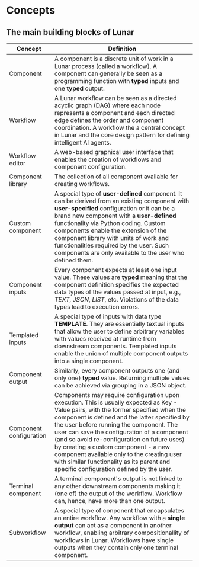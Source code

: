 # Concepts

## The main building blocks of Lunar

| Concept | Definition |
| ----------- | ----------- |
| Component | A component is a discrete unit of work in a Lunar process (called a workflow). A component can generally be seen as a programming function with **typed** inputs and one **typed** output. |
| Workflow | A Lunar workflow can be seen as a directed acyclic graph (DAG) where each node represents a component and each directed edge defines the order and component coordination. A workflow the a central concept in Lunar and the core design pattern for defining intelligent AI agents. |
| Workflow editor | A web-based graphical user interface that enables the creation of workflows and component configuration. |
| Component library | The collection of all component available for creating workflows. |
| Custom component | A special type of **user-defined** component. It can be derived from an existing component with **user-specified** configuration or it can be a brand new component with a **user-defined** functionality via Python coding. Custom components enable the extension of the component library with units of work and functionalities required by the user. Such components are only available to the user who defined them. |
| Component inputs | Every component expects at least one input value. These values are **typed** meaning that the component definition specifies the expected data types of the values passed at input, e.g., *TEXT*, *JSON*, *LIST*, etc. Violations of the data types lead to execution errors. |
| Templated inputs | A special type of inputs with data type **TEMPLATE**. They are essentially textual inputs that allow the user to define arbitrary variables with values received at runtime from downstream components. Templated inputs enable the union of multiple component outputs into a single component. |
| Component output | Similarly, every component outputs one (and only one) **typed** value. Returning multiple values can be achieved via grouping in a JSON object. |
| Component configuration | Components may require configuration upon execution. This is usually expected as Key - Value pairs, with the former specified when the component is defined and the latter specified by the user before running the component. The user can save the configuration of a component (and so avoid re-configuration on future uses) by creating a custom component - a new component available only to the creating user with similar functionality as its parent and specific configuration defined by the user. |
| Terminal component | A terminal component's output is not linked to any other downstream components making it (one of) the output of the workflow. Workflow can, hence, have more than one output. |
| Subworkflow | A special type of conponent that encapsulates an entire workflow. Any workflow with a **single output** can act as a component in another workflow, enabling arbitrary compositionallity of workflows in Lunar. Workflows have single outputs when they contain only one terminal component. |